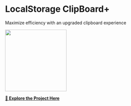 # LocalStorage ClipBoard+
Maximize efficiency with an upgraded clipboard experience

<img src="https://github.com/tobwil/markdown_content/assets/72387477/84577c0f-ef78-4280-97a5-03c4630eab5c" width="200" height="200">

**[🔗 Explore the Project Here](https://a.picoapps.xyz/administration-deal)**
